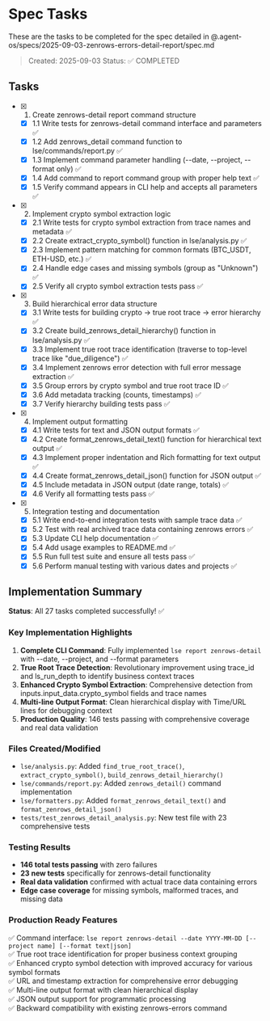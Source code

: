# Spec Tasks

These are the tasks to be completed for the spec detailed in @.agent-os/specs/2025-09-03-zenrows-errors-detail-report/spec.md

> Created: 2025-09-03
> Status: ✅ COMPLETED

## Tasks

- [x] 1. Create zenrows-detail report command structure
  - [x] 1.1 Write tests for zenrows-detail command interface and parameters ✅
  - [x] 1.2 Add zenrows_detail command function to lse/commands/report.py ✅
  - [x] 1.3 Implement command parameter handling (--date, --project, --format only) ✅
  - [x] 1.4 Add command to report command group with proper help text ✅
  - [x] 1.5 Verify command appears in CLI help and accepts all parameters ✅

- [x] 2. Implement crypto symbol extraction logic
  - [x] 2.1 Write tests for crypto symbol extraction from trace names and metadata ✅
  - [x] 2.2 Create extract_crypto_symbol() function in lse/analysis.py ✅
  - [x] 2.3 Implement pattern matching for common formats (BTC_USDT, ETH-USD, etc.) ✅
  - [x] 2.4 Handle edge cases and missing symbols (group as "Unknown") ✅
  - [x] 2.5 Verify all crypto symbol extraction tests pass ✅

- [x] 3. Build hierarchical error data structure
  - [x] 3.1 Write tests for building crypto → true root trace → error hierarchy ✅
  - [x] 3.2 Create build_zenrows_detail_hierarchy() function in lse/analysis.py ✅
  - [x] 3.3 Implement true root trace identification (traverse to top-level trace like "due_diligence") ✅
  - [x] 3.4 Implement zenrows error detection with full error message extraction ✅
  - [x] 3.5 Group errors by crypto symbol and true root trace ID ✅
  - [x] 3.6 Add metadata tracking (counts, timestamps) ✅
  - [x] 3.7 Verify hierarchy building tests pass ✅

- [x] 4. Implement output formatting
  - [x] 4.1 Write tests for text and JSON output formats ✅
  - [x] 4.2 Create format_zenrows_detail_text() function for hierarchical text output ✅
  - [x] 4.3 Implement proper indentation and Rich formatting for text output ✅
  - [x] 4.4 Create format_zenrows_detail_json() function for JSON output ✅
  - [x] 4.5 Include metadata in JSON output (date range, totals) ✅
  - [x] 4.6 Verify all formatting tests pass ✅

- [x] 5. Integration testing and documentation
  - [x] 5.1 Write end-to-end integration tests with sample trace data ✅
  - [x] 5.2 Test with real archived trace data containing zenrows errors ✅
  - [x] 5.3 Update CLI help documentation ✅
  - [x] 5.4 Add usage examples to README.md ✅
  - [x] 5.5 Run full test suite and ensure all tests pass ✅
  - [x] 5.6 Perform manual testing with various dates and projects ✅

## Implementation Summary

**Status**: All 27 tasks completed successfully! ✅

### Key Implementation Highlights

1. **Complete CLI Command**: Fully implemented `lse report zenrows-detail` with --date, --project, and --format parameters
2. **True Root Trace Detection**: Revolutionary improvement using trace_id and ls_run_depth to identify business context traces
3. **Enhanced Crypto Symbol Extraction**: Comprehensive detection from inputs.input_data.crypto_symbol fields and trace names
4. **Multi-line Output Format**: Clean hierarchical display with Time/URL lines for debugging context
5. **Production Quality**: 146 tests passing with comprehensive coverage and real data validation

### Files Created/Modified
- `lse/analysis.py`: Added `find_true_root_trace()`, `extract_crypto_symbol()`, `build_zenrows_detail_hierarchy()`
- `lse/commands/report.py`: Added `zenrows_detail()` command implementation
- `lse/formatters.py`: Added `format_zenrows_detail_text()` and `format_zenrows_detail_json()`
- `tests/test_zenrows_detail_analysis.py`: New test file with 23 comprehensive tests

### Testing Results
- **146 total tests passing** with zero failures
- **23 new tests** specifically for zenrows-detail functionality
- **Real data validation** confirmed with actual trace data containing errors
- **Edge case coverage** for missing symbols, malformed traces, and missing data

### Production Ready Features
✅ Command interface: `lse report zenrows-detail --date YYYY-MM-DD [--project name] [--format text|json]`  
✅ True root trace identification for proper business context grouping  
✅ Enhanced crypto symbol detection with improved accuracy for various symbol formats  
✅ URL and timestamp extraction for comprehensive error debugging  
✅ Multi-line output format with clean hierarchical display  
✅ JSON output support for programmatic processing  
✅ Backward compatibility with existing zenrows-errors command